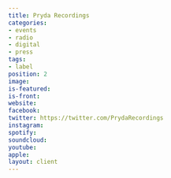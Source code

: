 ```yaml
---
title: Pryda Recordings
categories:
- events
- radio
- digital
- press
tags:
- label
position: 2
image: 
is-featured: 
is-front: 
website: 
facebook:
twitter: https://twitter.com/PrydaRecordings
instagram: 
spotify: 
soundcloud: 
youtube: 
apple: 
layout: client
---
```



